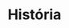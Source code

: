 ---
layout: posts_by_category
categories: 
  - historia
  - teste
title: História
permalink: /category/historia
---